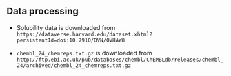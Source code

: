## Data processing

* Solubility data is downloaded from `https://dataverse.harvard.edu/dataset.xhtml?persistentId=doi:10.7910/DVN/OVHAW8`

* `chembl_24_chemreps.txt.gz` is downloaded from `http://ftp.ebi.ac.uk/pub/databases/chembl/ChEMBLdb/releases/chembl_24/archived/chembl_24_chemreps.txt.gz`
